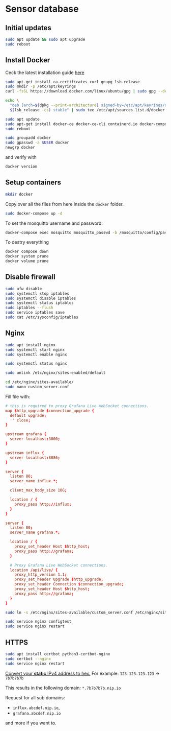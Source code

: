 # Sensor database

## Initial updates

```sh
sudo apt update && sudo apt upgrade
sudo reboot
```

## Install Docker

Ceck the latest installation guide [here](https://docs.docker.com/engine/install/ubuntu/)

```sh
sudo apt-get install ca-certificates curl gnupg lsb-release
sudo mkdir -p /etc/apt/keyrings
curl -fsSL https://download.docker.com/linux/ubuntu/gpg | sudo gpg --dearmor -o /etc/apt/keyrings/docker.gpg

echo \
  "deb [arch=$(dpkg --print-architecture) signed-by=/etc/apt/keyrings/docker.gpg] https://download.docker.com/linux/ubuntu \
  $(lsb_release -cs) stable" | sudo tee /etc/apt/sources.list.d/docker.list > /dev/null

sudo apt update
sudo apt-get install docker-ce docker-ce-cli containerd.io docker-compose-plugin docker-compose
sudo reboot

sudo groupadd docker
sudo gpasswd -a $USER docker
newgrp docker
```

and verify with

```sh
docker version
```

## Setup containers

```sh
mkdir docker
```

Copy over all the files from here inside the `docker` folder.

```sh
sudo docker-compose up -d
```

To set the mosquitto username and password:

```sh
docker-compose exec mosquitto mosquitto_passwd -b /mosquitto/config/password.txt user password
```

To destry everything

```sh
docker compose down
docker system prune
docker volume prune
```

## Disable firewall

```sh
sudo ufw disable
sudo systemctl stop iptables
sudo systemctl disable iptables
sudo systemctl status iptables
sudo iptables --flush
sudo service iptables save
sudo cat /etc/sysconfig/iptables
```

## Nginx

```sh
sudo apt install nginx
sudo systemctl start nginx
sudo systemctl enable nginx

sudo systemctl status nginx

sudo unlink /etc/nginx/sites-enabled/default
```

```sh
cd /etc/nginx/sites-available/
sudo nano custom_server.conf
```

Fill file with:

```conf
# this is required to proxy Grafana Live WebSocket connections.
map $http_upgrade $connection_upgrade {
  default upgrade;
  '' close;
}

upstream grafana {
  server localhost:3000;
}

upstream influx {
  server localhost:8086;
}

server {
  listen 80;
  server_name influx.*;

  client_max_body_size 10G;

  location / {
    proxy_pass http://influx;
  }
}

server {
  listen 80;
  server_name grafana.*;

  location / {
    proxy_set_header Host $http_host;
    proxy_pass http://grafana;
  }

  # Proxy Grafana Live WebSocket connections.
  location /api/live/ {
    proxy_http_version 1.1;
    proxy_set_header Upgrade $http_upgrade;
    proxy_set_header Connection $connection_upgrade;
    proxy_set_header Host $http_host;
    proxy_pass http://grafana;
  }
}
```

```sh
sudo ln -s /etc/nginx/sites-available/custom_server.conf /etc/nginx/sites-enabled/custom_server.conf

sudo service nginx configtest
sudo service nginx restart
```

## HTTPS

```sh
sudo apt install certbot python3-certbot-nginx 
sudo certbot --nginx
sudo service nginx restart
```

[Convert your **static** IPv4 address to hex.](https://www.browserling.com/tools/ip-to-hex)
For example: `123.123.123.123` -> `7b7b7b7b`

This results in the following domain: `*.7b7b7b7b.nip.io`

Request for all sub domains:

- `influx.abcdef.nip.io`,
- `grafana.abcdef.nip.io`

and more if you want to.
